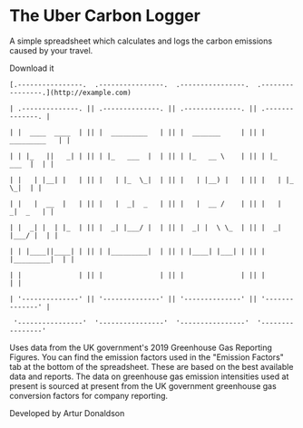 # The Uber Carbon Logger
A simple spreadsheet which calculates and logs the carbon emissions caused by your travel.

Download it
```
[.----------------.  .----------------.  .----------------.  .----------------.](http://example.com)

| .--------------. || .--------------. || .--------------. || .--------------. |

| |  ____  ____  | || |  _________   | || |  _______     | || |  _________   | |

| | |_   ||   _| | || | |_   ___  |  | || | |_   __ \    | || | |_   ___  |  | |

| |   | |__| |   | || |   | |_  \_|  | || |   | |__) |   | || |   | |_  \_|  | |

| |   |  __  |   | || |   |  _|  _   | || |   |  __ /    | || |   |  _|  _   | |

| |  _| |  | |_  | || |  _| |___/ |  | || |  _| |  \ \_  | || |  _| |___/ |  | |

| | |____||____| | || | |_________|  | || | |____| |___| | || | |_________|  | |

| |              | || |              | || |              | || |              | |

| '--------------' || '--------------' || '--------------' || '--------------' |

 '----------------'  '----------------'  '----------------'  '----------------' 
```

Uses data from the UK government's 2019 Greenhouse Gas Reporting Figures. You can find the emission factors used in the "Emission Factors" tab at the bottom of the spreadsheet. These are based on the best available data and reports. The data on greenhouse gas emission intensities used at present is sourced at present from the UK government greenhouse gas conversion factors for company reporting.  

Developed by Artur Donaldson
